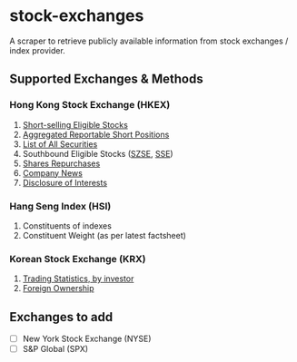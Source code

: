 # stock-exchanges

A scraper to retrieve publicly available information from stock exchanges / index provider.

## Supported Exchanges & Methods

### Hong Kong Stock Exchange (HKEX)

1. [Short-selling Eligible Stocks](https://www.hkex.com.hk/Services/Trading/Securities/Securities-Lists/Designated-Securities-Eligible-for-Short-Selling?sc_lang=en)
2. [Aggregated Reportable Short Positions](https://www.sfc.hk/en/Regulatory-functions/Market/Short-position-reporting/Aggregated-reportable-short-positions-of-specified-shares)
3. [List of All Securities](https://www.hkex.com.hk/eng/services/trading/securities/securitieslists/ListOfSecurities.xlsx)
4. Southbound Eligible Stocks ([SZSE](http://www.szse.cn/szhk/hkbussiness/underlylist/), [SSE](http://www.sse.com.cn/services/hkexsc/disclo/eligible/))
5. [Shares Repurchases](https://www3.hkexnews.hk/reports/sharerepur/sbn.asp)
6. [Company News](https://www.hkexnews.hk/index.htm)
7. [Disclosure of Interests](https://www2.hkexnews.hk/Shareholding-Disclosures/Disclosure-of-Interests?sc_lang=en)

### Hang Seng Index (HSI)

1. Constituents of indexes
2. Constituent Weight (as per latest factsheet)

### Korean Stock Exchange (KRX)

1. [Trading Statistics, by investor](http://data.krx.co.kr/contents/MDC/MDI/mdiLoader/index.cmd?menuId=MDC0201020301)
2. [Foreign Ownership](https://data.krx.co.kr/contents/MDC/MDI/mdiLoader/index.cmd?menuId=MDC0201020503)

## Exchanges to add

* [ ] New York Stock Exchange (NYSE)
* [ ] S&P Global (SPX)
